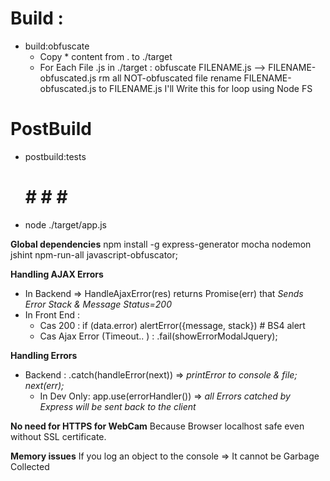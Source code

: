 # Build :
- build:obfuscate
    - Copy * content from . to ./target
    - For Each File .js in ./target :
        obfuscate FILENAME.js --> FILENAME-obfuscated.js
        rm all NOT-obfuscated file
        rename FILENAME-obfuscated.js to FILENAME.js
I'll Write this for loop using Node FS

# PostBuild
- postbuild:tests 
    # # # # #
- node ./target/app.js


**Global dependencies**
npm install -g express-generator mocha nodemon jshint npm-run-all javascript-obfuscator;

**Handling AJAX Errors**
- In Backend => HandleAjaxError(res) returns Promise(err) that *Sends Error Stack & Message Status=200*
- In Front End :
    - Cas 200 : if (data.error) alertError({message, stack}) # BS4 alert
    - Cas Ajax Error (Timeout.. ) : .fail(showErrorModalJquery);

**Handling Errors**
- Backend : .catch(handleError(next)) => *printError to console & file; next(err);*
    - In Dev Only: app.use(errorHandler()) => *all Errors catched by Express will be sent back to the client*

**No need for HTTPS for WebCam** Because Browser localhost safe even without SSL certificate.


**Memory issues**
If you log an object to the console => It cannot be Garbage Collected
